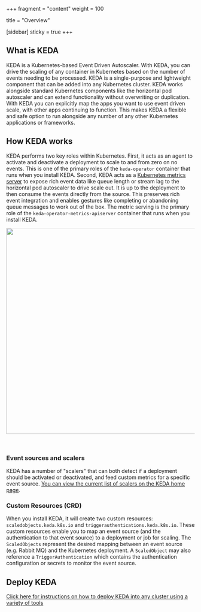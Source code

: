 +++
fragment = "content"
weight = 100

title = "Overview"

[sidebar]
  sticky = true
+++

## What is KEDA

KEDA is a Kubernetes-based Event Driven Autoscaler.  With KEDA, you can drive the scaling of any container in Kubernetes based on the number of events needing to be processed.  KEDA is a single-purpose and lightweight component that can be added into any Kubernetes cluster.  KEDA works alongside standard Kubernetes components like the horizontal pod autoscaler and can extend functionality without overwriting or duplication.  With KEDA you can explicitly map the apps you want to use event driven scale, with other apps continuing to function.  This makes KEDA a flexible and safe option to run alongside any number of any other Kubernetes applications or frameworks.

## How KEDA works

KEDA performs two key roles within Kubernetes.  First, it acts as an agent to activate and deactivate a deployment to scale to and from zero on no events.  This is one of the primary roles of the `keda-operator` container that runs when you install KEDA.  Second, KEDA acts as a [Kubernetes metrics server](https://kubernetes.io/docs/tasks/run-application/horizontal-pod-autoscale/#support-for-custom-metrics) to expose rich event data like queue length or stream lag to the horizontal pod autoscaler to drive scale out.  It is up to the deployment to then consume the events directly from the source.  This preserves rich event integration and enables gestures like completing or abandoning queue messages to work out of the box.  The metric serving is the primary role of the `keda-operator-metrics-apiserver` container that runs when you install KEDA.

<p align="center"><img src="./../../images/keda-arch.png" width="550"/></p><br/>

### Event sources and scalers

KEDA has a number of "scalers" that can both detect if a deployment should be activated or deactivated, and feed custom metrics for a specific event source.  [You can view the current list of scalers on the KEDA home page](/#scalers).

### Custom Resources (CRD)

When you install KEDA, it will create two custom resources: `scaledobjects.keda.k8s.io` and `triggerauthentications.keda.k8s.io`.  These custom resources enable you to map an event source (and the authentication to that event source) to a deployment or job for scaling.  The `ScaledObjects` represent the desired mapping between an event source (e.g. Rabbit MQ) and the Kubernetes deployment.  A `ScaledObject` may also reference a `TriggerAuthentication` which contains the authentication configuration or secrets to monitor the event source.

## Deploy KEDA

[Click here for instructions on how to deploy KEDA into any cluster using a variety of tools](/deploy)